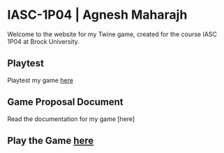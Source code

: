 # IASC-1P04 | Agnesh Maharajh

Welcome to the website for my Twine game, created for the course IASC 1P04 at Brock University.

## Playtest

Playtest my game [here](playtest/playtest)

## Game Proposal Document

Read the documentation for my game [here]

## Play the Game [here](TheAftermath.html)
